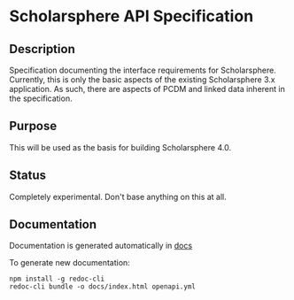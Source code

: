 # Scholarsphere API Specification

## Description

Specification documenting the interface requirements for Scholarsphere. Currently, this is only the basic
aspects of the existing Scholarsphere 3.x application. As such, there are aspects of PCDM and linked data
inherent in the specification.

## Purpose

This will be used as the basis for building Scholarsphere 4.0.

## Status

Completely experimental. Don't base anything on this at all.

## Documentation

Documentation is generated automatically in [docs](docs/index.html)

To generate new documentation:

    npm install -g redoc-cli
    redoc-cli bundle -o docs/index.html openapi.yml
